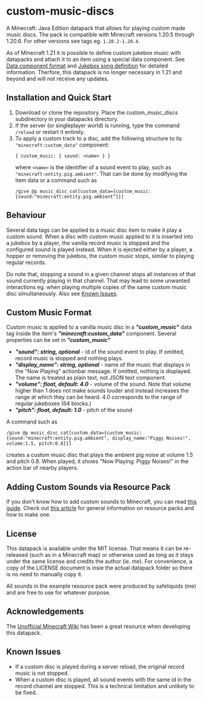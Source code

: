 # custom-music-discs

A Minecraft: Java Edition datapack that allows for playing custom made music discs. The pack is compatible with Minecraft versions 1.20.5 through 1.20.6. For other versions see tags eg. `1.20.2-1.20.4`.

As of Minecraft 1.21 it is possible to define custom jukebox music with
datapacks and attach it to an item using a special data component. See
[Data component format](https://minecraft.wiki/w/Data_component_format#jukebox_playable)
and [Jukebox song definition](https://minecraft.wiki/w/Jukebox_song_definition)
for detailed information. Therfore, this datapack is no longer necessary in 1.21
and beyond and will not receive any updates.

## Installation and Quick Start

1. Download or clone the repository. Place the custom_music_discs subdirectory in your datapacks directory.
2. If the server (or singleplayer world) is running, type the command `/reload` or restart it entirely.
3. To apply a custom track to a disc, add the following structure to its `"minecraft:custom_data"` component:
	```
	{ custom_music: { sound: <name> } }
	```
	where `<name>` is the identifier of a sound event to play, such as `"minecraft:entity.pig.ambient"`. That can be done by modifying the item data or a command such as
	```
	/give @p music_disc_cat[custom_data={custom_music:{sound:"minecraft:entity.pig.ambient"}}]
	```

## Behaviour
Several data tags can be applied to a music disc item to make it play a custom sound. When a disc with custom music applied to it is inserted into a jukebox by a player, the vanilla record music is stopped and the configured sound is played instead. When it is ejected either by a player, a hopper or removing the jukebox, the custom music stops, similar to playing regular records.

Do note that, stopping a sound in a given channel stops all instances of that sound currently playing in that channel. That may lead to some unwanted interactions eg. when playing multiple copies of the same custom music disc simultaneously. Also see [Known Issues](#known-issues).

## Custom Music Format
Custom music is applied to a vanilla music disc in a ***"custom_music"*** data tag inside the item's ***"minecraft:custom_data"*** component. Several properties can be set in ***"custom_music"***
- ***"sound": string, optional*** - id of the sound event to play. If omitted, record music is stopped and nothing plays.
- ***"display_name": string, optional*** - name of the music that displays in the "Now Playing" actionbar message. If omitted, nothing is displayed. The name is treated as plain text, not JSON text component.
- ***"volume": float, default: 4.0*** - volume of the sound. Note that volume higher than 1 does not make sounds louder and instead increases the range at which they can be heard. 4.0 corresponds to the range of regular jukeboxes (64 blocks.)
- ***"pitch": float, default: 1.0*** - pitch of the sound

A command such as
```
/give @p music_disc_cat[custom_data={custom_music:{sound:"minecraft:entity.pig.ambient", display_name:"Piggy Noises!", volume:1.5, pitch:0.8}}]
```
creates a custom music disc that plays the ambient pig noise at volume 1.5 and pitch 0.8. When played, it shows "Now Playing: Piggy Noises!" in the action bar of nearby players.

## Adding Custom Sounds via Resource Pack
If you don't know how to add custom sounds to Minecraft, you can read [this guide](docs/sounds_guide.md). Check out [this article](https://minecraft.wiki/w/Resource_pack) for general information on resource packs and how to make one.

## License
This datapack is available under the MIT license. That means it can be
re-released (such as in a Minecraft map) or otherwise used as long as it 
stays under the same license and credits the author (ie. me). For convenience,
a copy of the LICENSE document is insie the actual datapack folder so there is
no need to manually copy it.

All sounds in the example resource pack were produced by safeliquids (me) and are free to use for whatever purpose.

## Acknowledgements
The [Unofficial Minecraft Wiki](https://minecraft.wiki) has been a great resource when developing this datapack.

## Known Issues
- If a custom disc is played during a server reload, the original record music is not stopped.
- When a custom disc is played, all sound events with the same id in the record channel are stopped. This is a technical limitation and unlikely to be fixed.
